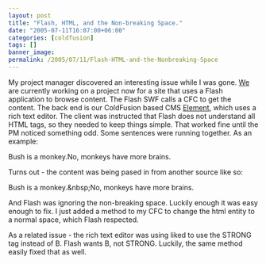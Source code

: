 ```yaml
---
layout: post
title: "Flash, HTML, and the Non-breaking Space."
date: "2005-07-11T16:07:00+06:00"
categories: [coldfusion]
tags: []
banner_image: 
permalink: /2005/07/11/Flash-HTML-and-the-Nonbreaking-Space
---
```


My project manager discovered an interesting issue while I was gone. <a href="http://www.mindseye.com">We</a> are currently working on a project now for a site that uses a Flash application to browse content. The Flash SWF calls a CFC to get the content. The back end is our ColdFusion based CMS <a href="http://www.mindseyeelement.com">Element</a>, which uses a rich text editor. The client was instructed that Flash does not understand all HTML tags, so they needed to keep things simple. That worked fine until the PM noticed something odd. Some sentences were running together. As an example:

Bush is a monkey.No, monkeys have more brains.

Turns out - the content was being pased in from another source like so:

Bush is a monkey.&amp;nbsp;No, monkeys have more brains.

And Flash was ignoring the non-breaking space. Luckily enough it was easy enough to fix. I just added a method to my CFC to change the html entity to a normal space, which Flash respected.

As a related issue - the rich text editor was using liked to use the STRONG tag instead of B. Flash wants B, not STRONG. Luckily, the same method easily fixed that as well.